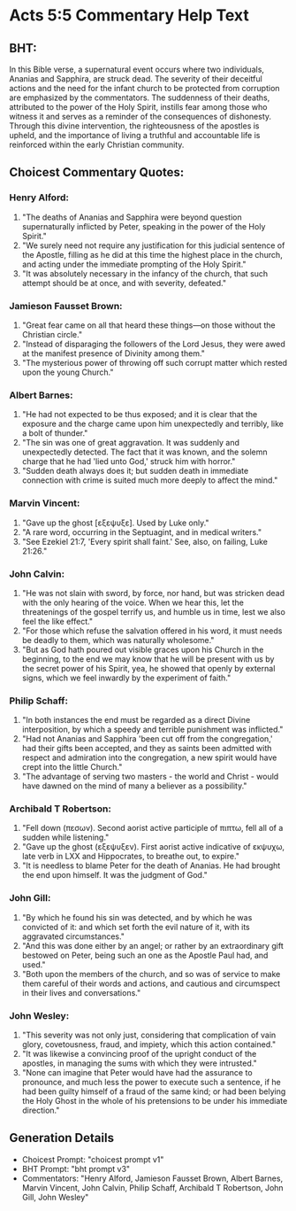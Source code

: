 # Acts 5:5 Commentary Help Text

## BHT:
In this Bible verse, a supernatural event occurs where two individuals, Ananias and Sapphira, are struck dead. The severity of their deceitful actions and the need for the infant church to be protected from corruption are emphasized by the commentators. The suddenness of their deaths, attributed to the power of the Holy Spirit, instills fear among those who witness it and serves as a reminder of the consequences of dishonesty. Through this divine intervention, the righteousness of the apostles is upheld, and the importance of living a truthful and accountable life is reinforced within the early Christian community.

## Choicest Commentary Quotes:
### Henry Alford:
1. "The deaths of Ananias and Sapphira were beyond question supernaturally inflicted by Peter, speaking in the power of the Holy Spirit."
2. "We surely need not require any justification for this judicial sentence of the Apostle, filling as he did at this time the highest place in the church, and acting under the immediate prompting of the Holy Spirit."
3. "It was absolutely necessary in the infancy of the church, that such attempt should be at once, and with severity, defeated."

### Jamieson Fausset Brown:
1. "Great fear came on all that heard these things—on those without the Christian circle." 
2. "Instead of disparaging the followers of the Lord Jesus, they were awed at the manifest presence of Divinity among them." 
3. "The mysterious power of throwing off such corrupt matter which rested upon the young Church."

### Albert Barnes:
1. "He had not expected to be thus exposed; and it is clear that the exposure and the charge came upon him unexpectedly and terribly, like a bolt of thunder."
2. "The sin was one of great aggravation. It was suddenly and unexpectedly detected. The fact that it was known, and the solemn charge that he had 'lied unto God,' struck him with horror."
3. "Sudden death always does it; but sudden death in immediate connection with crime is suited much more deeply to affect the mind."

### Marvin Vincent:
1. "Gave up the ghost [εξεψυξε]. Used by Luke only." 
2. "A rare word, occurring in the Septuagint, and in medical writers." 
3. "See Ezekiel 21:7, 'Every spirit shall faint.' See, also, on failing, Luke 21:26."

### John Calvin:
1. "He was not slain with sword, by force, nor hand, but was stricken dead with the only hearing of the voice. When we hear this, let the threatenings of the gospel terrify us, and humble us in time, lest we also feel the like effect."
2. "For those which refuse the salvation offered in his word, it must needs be deadly to them, which was naturally wholesome."
3. "But as God hath poured out visible graces upon his Church in the beginning, to the end we may know that he will be present with us by the secret power of his Spirit, yea, he showed that openly by external signs, which we feel inwardly by the experiment of faith."

### Philip Schaff:
1. "In both instances the end must be regarded as a direct Divine interposition, by which a speedy and terrible punishment was inflicted."
2. "Had not Ananias and Sapphira 'been cut off from the congregation,' had their gifts been accepted, and they as saints been admitted with respect and admiration into the congregation, a new spirit would have crept into the little Church."
3. "The advantage of serving two masters - the world and Christ - would have dawned on the mind of many a believer as a possibility."

### Archibald T Robertson:
1. "Fell down (πεσων). Second aorist active participle of πιπτω, fell all of a sudden while listening." 
2. "Gave up the ghost (εξεψυξεν). First aorist active indicative of εκψυχω, late verb in LXX and Hippocrates, to breathe out, to expire." 
3. "It is needless to blame Peter for the death of Ananias. He had brought the end upon himself. It was the judgment of God."

### John Gill:
1. "By which he found his sin was detected, and by which he was convicted of it: and which set forth the evil nature of it, with its aggravated circumstances." 
2. "And this was done either by an angel; or rather by an extraordinary gift bestowed on Peter, being such an one as the Apostle Paul had, and used." 
3. "Both upon the members of the church, and so was of service to make them careful of their words and actions, and cautious and circumspect in their lives and conversations."

### John Wesley:
1. "This severity was not only just, considering that complication of vain glory, covetousness, fraud, and impiety, which this action contained."
2. "It was likewise a convincing proof of the upright conduct of the apostles, in managing the sums with which they were intrusted."
3. "None can imagine that Peter would have had the assurance to pronounce, and much less the power to execute such a sentence, if he had been guilty himself of a fraud of the same kind; or had been belying the Holy Ghost in the whole of his pretensions to be under his immediate direction."


## Generation Details
- Choicest Prompt: "choicest prompt v1"
- BHT Prompt: "bht prompt v3"
- Commentators: "Henry Alford, Jamieson Fausset Brown, Albert Barnes, Marvin Vincent, John Calvin, Philip Schaff, Archibald T Robertson, John Gill, John Wesley"
